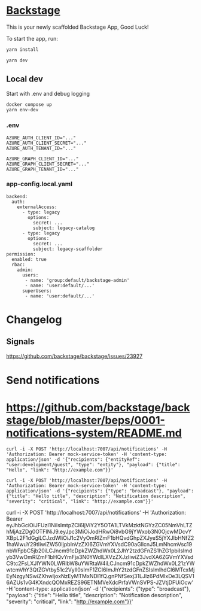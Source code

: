 # [Backstage](https://backstage.io)

This is your newly scaffolded Backstage App, Good Luck!

To start the app, run:

```sh
yarn install
```
```sh
yarn dev
```
## Local dev
Start with .env and debug logging
```sh
docker compose up
yarn env-dev
```
### .env
```
AZURE_AUTH_CLIENT_ID="..."
AZURE_AUTH_CLIENT_SECRET="..."
AZURE_AUTH_TENANT_ID="..."

AZURE_GRAPH_CLIENT_ID="..."
AZURE_GRAPH_CLIENT_SECRET="..."
AZURE_GRAPH_TENANT_ID="..."
```

### app-config.local.yaml
```
backend:
  auth:
    externalAccess:
      - type: legacy
        options:
          secret: ...
          subject: legacy-catalog
      - type: legacy
        options:
          secret: ...
          subject: legacy-scaffolder
permission:
  enabled: true
  rbac:
    admin:
      users:
       - name: 'group:default/backstage-admin'
       - name: 'user:default/...'
      superUsers:
       - name: 'user:default/...'
```

# Changelog
## Signals
https://github.com/backstage/backstage/issues/23927


# Send notifications
# https://github.com/backstage/backstage/blob/master/beps/0001-notifications-system/README.md

```
curl -i -X POST 'http://localhost:7007/api/notifications' -H 'Authorization: Bearer mock-service-token' -H 'content-type: application/json' -d '{"recipients": {"entityRef": "user:development/guest", "type": "entity"}, "payload": {"title": "Hello", "link": "http://example.com"}}'
```

```
curl -i -X POST 'http://localhost:7007/api/notifications' -H 'Authorization: Bearer mock-service-token' -H 'content-type: application/json' -d '{"recipients": {"type": "broadcast"}, "payload": {"title": "Hello title", "description": "Notification description", "severity": "critical", "link": "http://example.com"}}'
```

curl -i -X POST 'http://localhost:7007/api/notifications' -H 'Authorization: Bearer eyJhbGciOiJFUzI1NiIsImtpZCI6IjViY2Y5OTA1LTVkMzktNGYzZC05NmVhLTZhMjAzZDg0OTFlNiJ9.eyJpc3MiOiJodHRwOi8vbG9jYWxob3N0OjcwMDcvYXBpL2F1dGgiLCJzdWIiOiJ1c2VyOmRlZmF1bHQvdGhpZXJyeS5jYXJlbHNfZ21haWwuY29tIiwiZW50IjpbInVzZXI6ZGVmYXVsdC90aGllcnJ5LmNhcmVsc19nbWFpbC5jb20iLCJncm91cDpkZWZhdWx0L2JhY2tzdGFnZS1hZG1pbiIsImdyb3VwOmRlZmF1bHQvYmFja3N0YWdlLXVzZXJzIiwiZ3JvdXA6ZGVmYXVsdC9tc2FsLXJlYWN0LWRlbW8uYWRtaW4iLCJncm91cDpkZWZhdWx0L21zYWwtcmVhY3QtZGVtby51c2VyIl0sImF1ZCI6ImJhY2tzdGFnZSIsImlhdCI6MTcxMjEyNzgyNSwiZXhwIjoxNzEyMTMxNDI1fQ.gnPNfSexj31LJlz6PdMIxDe3LQSV16AZUs1vG4KXndcQOMxREZS96ETNMVeXdcPrfaVWnSVPS-JZVtjDFUiOcw' -H 'content-type: application/json' -d '{"recipients": {"type": "broadcast"}, "payload": {"title": "Hello title", "description": "Notification description", "severity": "critical", "link": "http://example.com"}}'